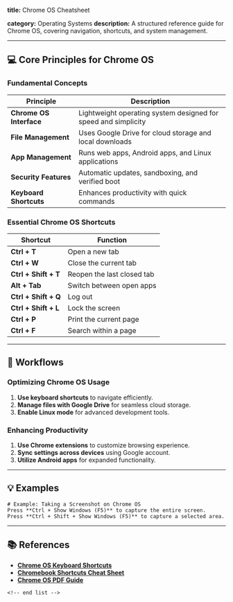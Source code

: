 **title:** Chrome OS Cheatsheet

**category:** Operating Systems
**description:** A structured reference guide for Chrome OS, covering navigation, shortcuts, and system management.

---

## 💻 **Core Principles for Chrome OS**

### **Fundamental Concepts**

| Principle                     | Description                                                    |
| ----------------------------- | -------------------------------------------------------------- |
| **Chrome OS Interface** | Lightweight operating system designed for speed and simplicity |
| **File Management**     | Uses Google Drive for cloud storage and local downloads        |
| **App Management**      | Runs web apps, Android apps, and Linux applications            |
| **Security Features**   | Automatic updates, sandboxing, and verified boot               |
| **Keyboard Shortcuts**  | Enhances productivity with quick commands                      |

### **Essential Chrome OS Shortcuts**

| Shortcut                   | Function                   |
| -------------------------- | -------------------------- |
| **Ctrl + T**         | Open a new tab             |
| **Ctrl + W**         | Close the current tab      |
| **Ctrl + Shift + T** | Reopen the last closed tab |
| **Alt + Tab**        | Switch between open apps   |
| **Ctrl + Shift + Q** | Log out                    |
| **Ctrl + Shift + L** | Lock the screen            |
| **Ctrl + P**         | Print the current page     |
| **Ctrl + F**         | Search within a page       |

---

## 🔄 **Workflows**

### **Optimizing Chrome OS Usage**

1. **Use keyboard shortcuts** to navigate efficiently.
2. **Manage files with Google Drive** for seamless cloud storage.
3. **Enable Linux mode** for advanced development tools.

### **Enhancing Productivity**

1. **Use Chrome extensions** to customize browsing experience.
2. **Sync settings across devices** using Google account.
3. **Utilize Android apps** for expanded functionality.

---

## 💡 **Examples**

```plaintext
# Example: Taking a Screenshot on Chrome OS
Press **Ctrl + Show Windows (F5)** to capture the entire screen.  
Press **Ctrl + Shift + Show Windows (F5)** to capture a selected area.  
```

---

## 📚 **References**

- **[Chrome OS Keyboard Shortcuts](https://www.makeuseof.com/tag/chrome-os-cheat-sheet/)**
- **[Chromebook Shortcuts Cheat Sheet](https://www.geeksforgeeks.org/chromebook-shortcut-keys-cheat-sheet/)**
- **[Chrome OS PDF Guide](https://defkey.com/chromebook-and-chrome-os-shortcuts?pdfOptions=true&filterable=true)**

```
<!-- end list -->
```
